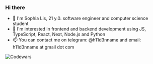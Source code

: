 ### Hi there
- 👋 I'm Sophia Lis, 21 y.0. software engineer and computer science student
- 👀 I'm interested in frontend and backend development using JS, TypeScript, React, Next, Node.js and Python
- 📫 You can contact me on telegram: @h11d3nname and email: h11d3nname at gmail dot com


![Codewars](https://www.codewars.com/users/h11d3nname/badges/small?theme=dark)

